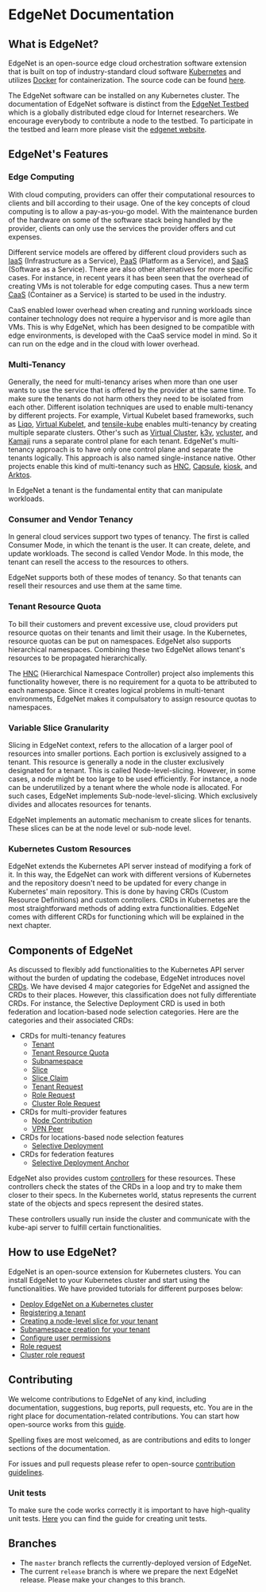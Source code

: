 # EdgeNet Documentation

## What is EdgeNet?
EdgeNet is an open-source edge cloud orchestration software extension that is built on top of industry-standard cloud software [Kubernetes](https://kubernetes.io/) and utilizes [Docker](https://www.docker.com/) for containerization. The source code can be found [here](https://github.com/EdgeNet-project/edgenet).

The EdgeNet software can be installed on any Kubernetes cluster. The documentation of EdgeNet software is distinct from the [EdgeNet Testbed](https://edge-net.org) which is a globally distributed edge cloud for Internet researchers. We encourage everybody to contribute a node to the testbed. To participate in the testbed and learn more please visit the [edgenet website](https://edge-net.org).

## EdgeNet's Features
### Edge Computing
With cloud computing, providers can offer their computational resources to clients and bill according to their usage. One of the key concepts of cloud computing is to allow a pay-as-you-go model. With the maintenance burden of the hardware on some of the software stack being handled by the provider, clients can only use the services the provider offers and cut expenses. 

Different service models are offered by different cloud providers such as [IaaS](https://www.ibm.com/topics/iaas) (Infrastructure as a Service), [PaaS](https://www.ibm.com/topics/paas) (Platform as a Service), and [SaaS](https://www.ibm.com/topics/saas) (Software as a Service). There are also other alternatives for more specific cases. For instance, in recent years it has been seen that the overhead of creating VMs is not tolerable for edge computing cases. Thus a new term [CaaS](https://www.redhat.com/en/topics/cloud-computing/what-is-caas) (Container as a Service) is started to be used in the industry. 

CaaS enabled lower overhead when creating and running workloads since container technology does not require a hypervisor and is more agile than VMs. This is why EdgeNet, which has been designed to be compatible with edge environments, is developed with the CaaS service model in mind. So it can run on the edge and in the cloud with lower overhead.

### Multi-Tenancy
Generally, the need for multi-tenancy arises when more than one user wants to use the service that is offered by the provider at the same time. To make sure the tenants do not harm others they need to be isolated from each other. Different isolation techniques are used to enable multi-tenancy by different projects. For example, Virtual Kubelet based frameworks, such as [Liqo](https://github.com/liqotech/liqo), [Virtual Kubelet](https://github.com/virtual-kubelet/virtual-kubelet), and [tensile-kube](https://github.com/virtual-kubelet/tensile-kube) enables multi-tenancy by creating multiple separate clusters. Other's such as [Virtual Cluster](https://github.com/kubernetes-sigs/cluster-api-provider-nested/tree/main/virtualcluster), [k3v](https://github.com/ibuildthecloud/k3v), [vcluster](https://github.com/loft-sh/vcluster), and [Kamaji](https://github.com/clastix/kamaji) runs a separate control plane for each tenant. EdgeNet's multi-tenancy approach is to have only one control plane and separate the tenants logically. This approach is also named single-instance native. Other projects enable this kind of multi-tenancy such as [HNC](https://github.com/kubernetes-sigs/hierarchical-namespaces), [Capsule](https://github.com/clastix/capsule), [kiosk](https://github.com/loft-sh/kiosk), and [Arktos](https://github.com/CentaurusInfra/arktos).

In EdgeNet a tenant is the fundamental entity that can manipulate workloads.

### Consumer and Vendor Tenancy
In general cloud services support two types of tenancy. The first is called Consumer Mode, in which the tenant is the user. It can create, delete, and update workloads. The second is called Vendor Mode. In this mode, the tenant can resell the access to the resources to others.

EdgeNet supports both of these modes of tenancy. So that tenants can resell their resources and use them at the same time.

### Tenant Resource Quota
To bill their customers and prevent excessive use, cloud providers put resource quotas on their tenants and limit their usage. In the Kubernetes, resource quotas can be put on namespaces. EdgeNet also supports hierarchical namespaces. Combining these two EdgeNet allows tenant's resources to be propagated hierarchically.

The [HNC](https://github.com/kubernetes-sigs/hierarchical-namespaces) (Hierarchical Namespace Controller) project also implements this functionality however, there is no requirement for a quota to be attributed to each namespace. Since it creates logical problems in multi-tenant environments, EdgeNet makes it compulsatory to assign resource quotas to namespaces.

### Variable Slice Granularity
Slicing in EdgeNet context, refers to the allocation of a larger pool of resources into smaller portions. Each portion is exclusively assigned to a tenant. This resource is generally a node in the cluster exclusively designated for a tenant. This is called Node-level-slicing. However, in some cases, a node might be too large to be used efficiently. For instance, a node can be underutilized by a tenant where the whole node is allocated. For such cases, EdgeNet implements Sub-node-level-slicing. Which exclusively divides and allocates resources for tenants. 

EdgeNet implements an automatic mechanism to create slices for tenants. These slices can be at the node level or sub-node level.

### Kubernetes Custom Resources
EdgeNet extends the Kubernetes API server instead of modifying a fork of it. In this way, the EdgeNet can work with different versions of Kubernetes and the repository doesn't need to be updated for every change in Kubernetes' main repository. This is done by having CRDs (Custom Resource Definitions) and custom controllers. CRDs in Kubernetes are the most straightforward methods of adding extra functionalities. EdgeNet comes with different CRDs for functioning which will be explained in the next chapter. 

## Components of EdgeNet
As discussed to flexibly add functionalities to the Kubernetes API server without the burden of updating the codebase, EdgeNet introduces novel  [CRDs](https://kubernetes.io/docs/concepts/extend-kubernetes/api-extension/custom-resources/). We have devised 4 major categories for EdgeNet and assigned the CRDs to their places. However, this classification does not fully differentiate CRDs. For instance, the Selective Deployment CRD is used in both federation and location-based node selection categories. 
Here are the categories and their associated CRDs:
* CRDs for multi-tenancy features
    * [Tenant](custom_resources.md#tenant)
    * [Tenant Resource Quota](custom_resources.md#tenant-resource-quota)
    * [Subnamespace](custom_resources.md#subnamespace)
    * [Slice](custom_resources.md#slice)
    * [Slice Claim](custom_resources.md#slice-claim)
    * [Tenant Request](custom_resources.md#tenant-request)
    * [Role Request](custom_resources.md#role-request)
    * [Cluster Role Request](custom_resources.md#cluster-role-request)
* CRDs for multi-provider features
    * [Node Contribution](custom_resources.md#node-contribution)
    * [VPN Peer](custom_resources.md#vpn-peer)
* CRDs for locations-based node selection features
    * [Selective Deployment](custom_resources.md#selective-deployment)
* CRDs for federation features
    * [Selective Deployment Anchor]()

EdgeNet also provides custom [controllers](https://kubernetes.io/docs/concepts/architecture/controller/) for these resources. These controllers check the states of the CRDs in a loop and try to make them closer to their specs. In the Kubernetes world, status represents the current state of the objects and specs represent the desired states.

These controllers usually run inside the cluster and communicate with the kube-api server to fulfill certain functionalities.

## How to use EdgeNet?
EdgeNet is an open-source extension for Kubernetes clusters. You can install EdgeNet to your Kubernetes cluster and start using the functionalities. We have provided tutorials for different purposes below:

* [Deploy EdgeNet on a Kubernetes cluster](getting_started.md)
* [Registering a tenant](tenant_registration.md)
* [Creating a node-level slice for your tenant](slice_creation.md)
* [Subnamespace creation for your tenant](subnamespace_creation.md)
* [Configure user permissions](user_permissions.md)
* [Role request](role_request.md)
* [Cluster role request](cluster_role_request.md)

## Contributing

We welcome contributions to EdgeNet of any kind, including documentation, suggestions, bug reports,
pull requests, etc. You are in the right place for documentation-related contributions. You can start how open-source works from this [guide](https://opensource.guide/how-to-contribute/#how-to-submit-a-contribution).

Spelling fixes are most welcomed, as are contributions and edits to longer sections of the documentation.

For issues and pull requests please refer to open-source [contribution guidelines](contribution_guidelines.md). 

### Unit tests

To make sure the code works correctly it is important to have high-quality unit tests. [Here](unit_tests.md) you can find the guide for creating unit tests.

## Branches

* The `master` branch reflects the currently-deployed version of EdgeNet.
* The current `release` branch is where we prepare the next EdgeNet release. Please make your changes to this branch.